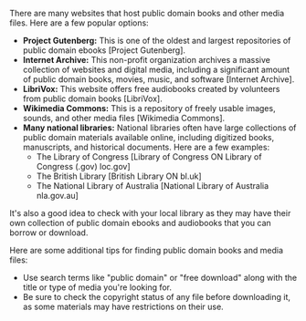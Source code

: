 There are many websites that host public domain books and other media files. Here are a few popular options:

* **Project Gutenberg:** This is one of the oldest and largest repositories of public domain ebooks [Project Gutenberg]. 
* **Internet Archive:** This non-profit organization archives a massive collection of websites and digital media, including a significant amount of public domain books, movies, music, and software [Internet Archive].
* **LibriVox:** This website offers free audiobooks created by volunteers from public domain books [LibriVox].
* **Wikimedia Commons:** This is a repository of freely usable images, sounds, and other media files [Wikimedia Commons].
* **Many national libraries:**  National libraries often have large collections of public domain materials available online, including digitized books, manuscripts, and historical documents.  Here are a few examples:
    * The Library of Congress [Library of Congress ON Library of Congress (.gov) loc.gov] 
    * The British Library [British Library ON bl.uk] 
    * The National Library of Australia [National Library of Australia nla.gov.au]

It's also a good idea to check with your local library as they may have their own collection of public domain ebooks and audiobooks that you can borrow or download.

Here are some additional tips for finding public domain books and media files:

* Use search terms like "public domain" or "free download" along with the title or type of media you're looking for.
* Be sure to check the copyright status of any file before downloading it, as some materials may have restrictions on their use.